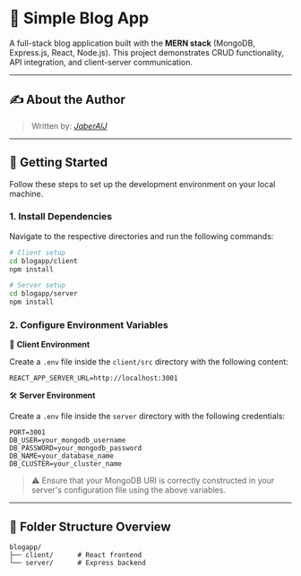 # 📓 Simple Blog App

A full-stack blog application built with the **MERN stack** (MongoDB, Express.js, React, Node.js). This project demonstrates CRUD functionality, API integration, and client-server communication.

---


## ✍️ About the Author
> Written by: [*JaberAlJ*](https://github.com/JaberAlJ)

---

## 🚀 Getting Started

Follow these steps to set up the development environment on your local machine.

### 1. Install Dependencies

Navigate to the respective directories and run the following commands:

```bash
# Client setup
cd blogapp/client
npm install

# Server setup
cd blogapp/server
npm install
```

### 2. Configure Environment Variables

🔧 **Client Environment**

Create a `.env` file inside the `client/src` directory with the following content:

```env
REACT_APP_SERVER_URL=http://localhost:3001
```

🛠️ **Server Environment**

Create a `.env` file inside the `server` directory with the following credentials:

```env
PORT=3001
DB_USER=your_mongodb_username
DB_PASSWORD=your_mongodb_password
DB_NAME=your_database_name
DB_CLUSTER=your_cluster_name
```
> ⚠️ Ensure that your MongoDB URI is correctly constructed in your server's configuration file using the above variables.

---

## 📂 Folder Structure Overview

```
blogapp/
├── client/      # React frontend
└── server/      # Express backend
```
